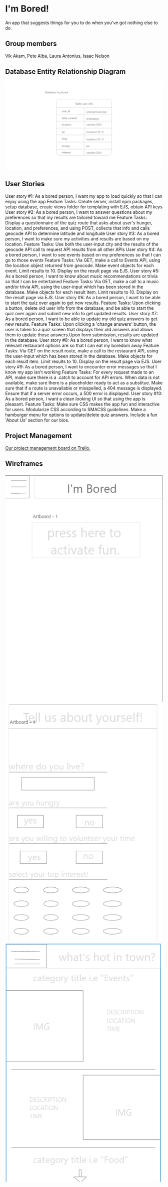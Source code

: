 # I'm Bored!
An app that suggests things for you to do when you've got nothing else to do.

## Group members
Vik Akam, Pete Alba, Laura Antonius, Isaac Nelson

## Database Entity Relationship Diagram
![Database ERD](database_erd_img/database_ERD.png)

## User Stories
User story #1: As a bored person, I want my app to load quickly so that I can enjoy using the app
Feature Tasks: Create server, install npm packages, setup database, create views folder for templating with EJS, obtain API keys
User story #2: As a bored person, I want to answer questions about my preferences so that my results are tailored toward me
Feature Tasks: Display a questionnaire of the quiz route that asks about user's hunger, location, and preferences, and using POST, collects that info and calls geocode API to determine latitude and longitude
User story #3: As a bored person, I want to make sure my activities and results are based on my location.
Feature Tasks: Use both the user-input city and the results of the geocode API call to request API results from all other APIs
User story #4: As a bored person, I want to see events based on my preferences so that I can go to those events
Feature Tasks: Via GET, make a call to Events API, using the location object returned from geocode. Make event objects for each event. Limit results to 10. Display on the result page via EJS.
User story #5: As a bored person, I want to know about music recommendations or trivia so that I can be entertained
Feature Tasks: Via GET, make a call to a music and/or trivia API, using the user-input which has been stored in the database. Make  objects for each result item. Limit results to 10. Display on the result page via EJS.
User story #6: As a bored person, I want to be able to start the quiz over again to get new results.
Feature Tasks: Upon clicking a button, delete old user info from the database, and be able to start the quiz over again and submit new info to get updated results.
User story #7: As a bored person, I want to be able to update my old quiz answers to get new results.
Feature Tasks: Upon clicking a 'change answers' button, the user is taken to a quiz screen that displays their old answers and allows them to update those answers.Upon form submission, results are updated in the database.
User story #8: As a bored person, I want to know what relevant restaurant options are so that I can eat my boredom away
Feature Tasks: Via GET on the result route, make a call to the restaurant API, using the user-input which has been stored in the database. Make  objects for each result item. Limit results to 10. Display on the result page via EJS.
User story #9: As a bored person, I want to encounter error messages so that I know my app isn't working
Feature Tasks: For every request made to an API, make sure there is a .catch to account for API errors. When data is not available, make sure there is a placeholder ready to act as a substitue. Make sure that if a route is unavailable or misspelled, a 404 message is displayed. Ensure that if a server error occurs, a 500 error is displayed.
User story #10: As a bored person, I want a clean looking UI so that using the app is pleasant.
Feature Tasks: Make sure CSS makes the app fun and interactive for users. Modularize CSS according to SMACSS guidelines. Make a hamburger menu for options to update/delete quiz answers. Include a fun 'About Us' section for our bios.

## Project Management
[Our project management board on Trello.](https://trello.com/b/M5eI52RL/im-bored-301-project)

## Wireframes
![frame1](wireframe-imgs/wire1.png)
![frame1](wireframe-imgs/wire3.png)
![frame1](wireframe-imgs/wire2.png)
